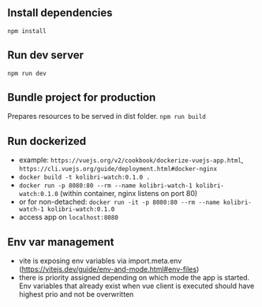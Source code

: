 ## Install dependencies
```npm install```

## Run dev server
```npm run dev```

## Bundle project for production
Prepares resources to be served in dist folder.
```npm run build```

## Run dockerized
- example: ```https://vuejs.org/v2/cookbook/dockerize-vuejs-app.html```, ```https://cli.vuejs.org/guide/deployment.html#docker-nginx```
- ```docker build -t kolibri-watch:0.1.0 .```
- ```docker run -p 8080:80 --rm --name kolibri-watch-1 kolibri-watch:0.1.0``` (within container, nginx listens on port 80)
- or for non-detached: ```docker run -it -p 8080:80 --rm --name kolibri-watch-1 kolibri-watch:0.1.0```
- access app on ```localhost:8080```

## Env var management
- vite is exposing env variables via import.meta.env (https://vitejs.dev/guide/env-and-mode.html#env-files)
- there is priority assigned depending on which mode the app is started. Env variables that already exist when
vue client is executed should have highest prio and not be overwritten
